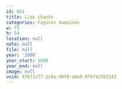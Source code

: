 ```yaml
---
id: 651
title: Lise chante
categories: Figures humaines
w: 73
h: 54
location: null
note: null
file: null
year: '1998'
year_start: 1998
year_end: null
image: null
uuid: 476f32f7-2c6a-48f0-a0a5-0747425b2243
---
```


